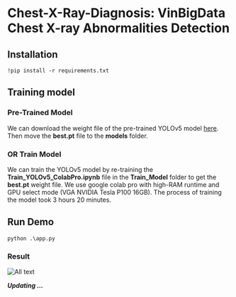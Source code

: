 # Chest-X-Ray-Diagnosis: VinBigData Chest X-ray Abnormalities Detection

## Installation
```!pip install -r requirements.txt```

## Training model

### Pre-Trained Model
We can download the weight file of the pre-trained YOLOv5 model [here](https://drive.google.com/drive/u/2/folders/1QdM5d4I33AhSAIkcMASns4DEIgHTHJjS). Then move the **best.pt** file to the **models** folder.

### OR Train Model
We can train the YOLOv5 model by re-training the **Train_YOLOv5_ColabPro.ipynb** file in the **Train_Model** folder to get the **best.pt** weight file. We use google colab pro with high-RAM runtime and GPU select mode (VGA NVIDIA Tesla P100 16GB). The process of training the model took 3 hours 20 minutes.

## Run Demo
 ```python .\app.py```
 
### Result

 ![All text](templates/demo.PNG)
 
 
 ***Updating ...***

